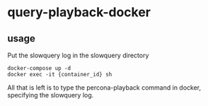 # query-playback-docker

## usage
Put the slowquery log in the slowquery directory

```
docker-compose up -d
docker exec -it {container_id} sh
```

All that is left is to type the percona-playback command in docker, specifying the slowquery log.

